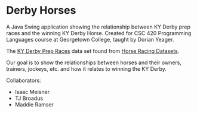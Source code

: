 # Derby Horses
A Java Swing application showing the relationship between KY Derby prep races and the winning KY Derby Horse. Created for CSC 420 Programming Languages course at Georgetown College, taught by Dorian Yeager.

The [KY Derby Prep Races](https://docs.google.com/spreadsheets/d/1q3j7Y8pq_tXJMt_YU-nel9PZY1Jrwell_YsF2bp8D6Y/pub#) data set found from [Horse Racing Datasets](http://horseracingdatasets.com/).

Our goal is to show the relationships between horses and their owners, trainers, jockeys, etc. and how it relates to winning the KY Derby.

Collaborators:
  - Isaac Meisner
  - TJ Broadus
  - Maddie Ramser
